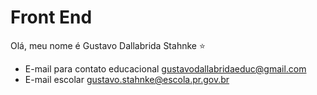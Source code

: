 # Front End
Olá, meu nome é Gustavo Dallabrida Stahnke :star:

- E-mail para contato educacional gustavodallabridaeduc@gmail.com
- E-mail escolar gustavo.stahnke@escola.pr.gov.br
